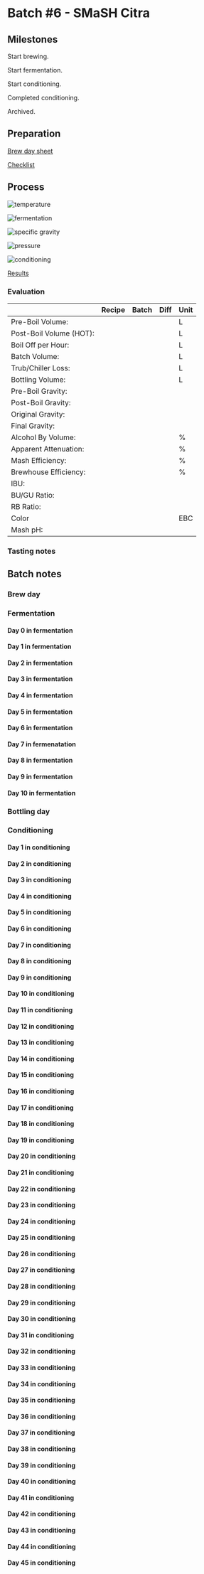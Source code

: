 # Batch #6 - SMaSH Citra

## Milestones

Start brewing.

Start fermentation.

Start conditioning.

Completed conditioning.

Archived.

## Preparation

[Brew day sheet](./Batch_6_06_SMaSH_Citra_brew_day_sheet.pdf)

[Checklist](./Batch_6_06_SMaSH_Citra_checklist.pdf)

## Process

![temperature](temperature.png)

![fermentation](fermentation.png)

![specific gravity](gravity.png)

![pressure](pressure.png)

![conditioning](conditioning.png)

[Results](./Batch_6_06_SMaSH_Citra_results.pdf)

### Evaluation

|                         | Recipe | Batch | Diff   | Unit |
|-------------------------|--------|-------|--------|------|
| Pre-Boil Volume:        |        |       |        | L    |
| Post-Boil Volume (HOT): |        |       |        | L    |
| Boil Off per Hour:      |        |       |        | L    |
| Batch Volume:           |        |       |        | L    |
| Trub/Chiller Loss:      |        |       |        | L    |
| Bottling Volume:        |        |       |        | L    |
| Pre-Boil Gravity:       |        |       |        |      |
| Post-Boil Gravity:      |        |       |        |      |
| Original Gravity:       |        |       |        |      |
| Final Gravity:          |        |       |        |      |
| Alcohol By Volume:      |        |       |        | %    |
| Apparent Attenuation:   |        |       |        | %    |
| Mash Efficiency:        |        |       |        | %    |
| Brewhouse Efficiency:   |        |       |        | %    |
| IBU:                    |        |       |        |      |
| BU/GU Ratio:            |        |       |        |      |
| RB Ratio:               |        |       |        |      |
| Color                   |        |       |        | EBC  |
| Mash pH:                |        |       |        |      |

### Tasting notes

## Batch notes

### Brew day

### Fermentation

#### Day 0 in fermentation

#### Day 1 in fermentation

#### Day 2 in fermentation

#### Day 3 in fermentation

#### Day 4 in fermentation

#### Day 5 in fermentation

#### Day 6 in fermentation

#### Day 7 in fermenatation

#### Day 8 in fermentation

#### Day 9 in fermentation

#### Day 10 in fermentation

### Bottling day

### Conditioning

#### Day 1 in conditioning

#### Day 2 in conditioning

#### Day 3 in conditioning

#### Day 4 in conditioning

#### Day 5 in conditioning

#### Day 6 in conditioning

#### Day 7 in conditioning

#### Day 8 in conditioning

#### Day 9 in conditioning

#### Day 10 in conditioning

#### Day 11 in conditioning

#### Day 12 in conditioning

#### Day 13 in conditioning

#### Day 14 in conditioning

#### Day 15 in conditioning

#### Day 16 in conditioning

#### Day 17 in conditioning

#### Day 18 in conditioning

#### Day 19 in conditioning

#### Day 20 in conditioning

#### Day 21 in conditioning

#### Day 22 in conditioning

#### Day 23 in conditioning

#### Day 24 in conditioning

#### Day 25 in conditioning

#### Day 26 in conditioning

#### Day 27 in conditioning

#### Day 28 in conditioning

#### Day 29 in conditioning

#### Day 30 in conditioning

#### Day 31 in conditioning

#### Day 32 in conditioning

#### Day 33 in conditioning

#### Day 34 in conditioning

#### Day 35 in conditioning

#### Day 36 in conditioning

#### Day 37 in conditioning

#### Day 38 in conditioning

#### Day 39 in conditioning

#### Day 40 in conditioning

#### Day 41 in conditioning

#### Day 42 in conditioning

#### Day 43 in conditioning

#### Day 44 in conditioning

#### Day 45 in conditioning


